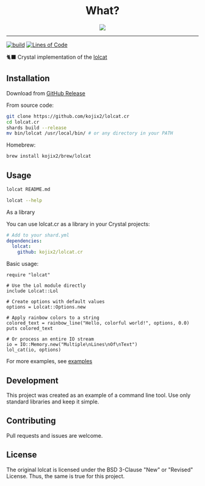 # <div align="center">What?<div>

<div align="center"><img src="https://raw.githubusercontent.com/busyloop/lolcat/master/ass/nom.jpg"></div>

---

[![build](https://github.com/kojix2/lolcat.cr/actions/workflows/build.yml/badge.svg)](https://github.com/kojix2/lolcat.cr/actions/workflows/build.yml)
[![Lines of Code](https://img.shields.io/endpoint?url=https%3A%2F%2Ftokei.kojix2.net%2Fbadge%2Fgithub%2Fkojix2%2Flolcat.cr%2Flines)](https://tokei.kojix2.net/github/kojix2/lolcat.cr)

:black_cat: Crystal implementation of the [lolcat](https://github.com/busyloop/lolcat)

## Installation

Download from [GitHub Release](https://github.com/kojix2/lolcat.cr/releases)

From source code:

```sh
git clone https://github.com/kojix2/lolcat.cr
cd lolcat.cr
shards build --release
mv bin/lolcat /usr/local/bin/ # or any directory in your PATH
```

Homebrew:

```sh
brew install kojix2/brew/lolcat
```

## Usage

```sh
lolcat README.md
```

```sh
lolcat --help
```

As a library

You can use lolcat.cr as a library in your Crystal projects:

```yaml
# Add to your shard.yml
dependencies:
  lolcat:
    github: kojix2/lolcat.cr
```

Basic usage:

```crystal
require "lolcat"

# Use the Lol module directly
include Lolcat::Lol

# Create options with default values
options = Lolcat::Options.new

# Apply rainbow colors to a string
colored_text = rainbow_line("Hello, colorful world!", options, 0.0)
puts colored_text

# Or process an entire IO stream
io = IO::Memory.new("Multiple\nLines\nOf\nText")
lol_cat(io, options)
```

For more examples, see [examples](examples/)

## Development

This project was created as an example of a command line tool.
Use only standard libraries and keep it simple.

## Contributing

Pull requests and issues are welcome.

## License

The original lolcat is licensed under the BSD 3-Clause "New" or "Revised" License.
Thus, the same is true for this project.
